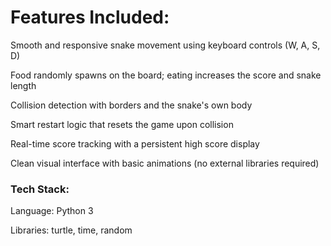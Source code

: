 # Features Included:
 Smooth and responsive snake movement using keyboard controls (W, A, S, D)

 Food randomly spawns on the board; eating increases the score and snake length

 Collision detection with borders and the snake's own body

 Smart restart logic that resets the game upon collision

 Real-time score tracking with a persistent high score display

 Clean visual interface with basic animations (no external libraries required)

 ### Tech Stack:
Language: Python 3

Libraries: turtle, time, random
